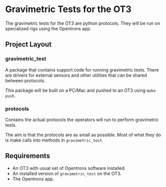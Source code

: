 # Gravimetric Tests for the OT3

The gravimetric tests for the OT3 are python protocols. They will be run on specialized rigs using the Opentrons app.


## Project Layout

### gravimetric_test

A package that contains support code for running gravimetric tests. There are drivers for external sensors and other utilities that can be shared between protocols. 

This package will be built on a PC/Mac and pushed to an OT3 using `make push`.

### protocols

Contains the actual protocols the operators will run to perform gravimetric tests. 

The aim is that the protocols are as small as possible. Most of what they do is make calls into methods in `gravimetric_test`.


## Requirements

- An OT3 with usual set of Opentrons software installed.
- An installed version of `gravimetric_test` on the OT3.
- The Opentrons app.

